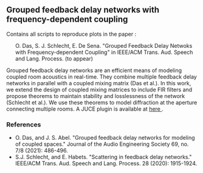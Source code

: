 <h2> Grouped feedback delay networks with frequency-dependent coupling </h2>

<p> Contains all scripts to reproduce plots in the paper : 
<ul>O. Das, S. J. Schlecht, E. De Sena. "Grouped Feedback Delay Netwoks with Frequency-dependent Coupling" in IEEE/ACM Trans. Aud. Speech and Lang. Process. (to appear) </ul></p>

<p> Grouped feedback delay networks are an efficient means of modeling coupled room acoustics in real-time. They combine multiple feedback delay networks in parallel with a coupled mixing matrix (Das et al.). In this work, we extend the design of coupled mixing matrices to include FIR filters and propose theorems to maintain stability and losslessness of the network (Schlecht et al.). We use these theorems to model diffraction at the aperture connecting multiple rooms. A JUCE plugin is available at <a href = "https://github.com/orchidas/GFDN"> here </a>. </p>

<h3> References </h3>

<ul>
	<li> O. Das, and J. S. Abel. "Grouped feedback delay networks for modeling of coupled spaces." Journal of the Audio Engineering Society 69, no. 7/8 (2021): 486-496. </li>
	<li> S.J. Schlecht, and E. Habets. "Scattering in feedback delay networks." IEEE/ACM Trans. Aud. Speech and Lang. Process. 28 (2020): 1915-1924.</li>
</ul>